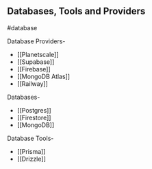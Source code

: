 ## Databases, Tools and Providers

#database

Database Providers-
- [[Planetscale]]
- [[Supabase]]
- [[Firebase]]
- [[MongoDB Atlas]]
- [[Railway]]

Databases-
- [[Postgres]]
- [[Firestore]]
- [[MongoDB]]

Database Tools-
- [[Prisma]]
- [[Drizzle]]